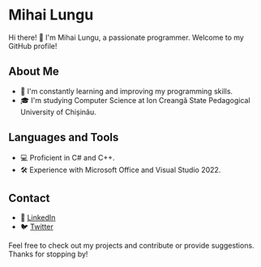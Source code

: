 # Mihai Lungu

Hi there! 👋 I'm Mihai Lungu, a passionate programmer. Welcome to my GitHub profile!

## About Me

- 🌱 I'm constantly learning and improving my programming skills.
- 🎓 I'm studying Computer Science at Ion Creangă State Pedagogical University of Chișinău.



## Languages and Tools

- 💻 Proficient in C# and C++.
- 🛠️ Experience with Microsoft Office and Visual Studio 2022.

## Contact

- 🔗 [LinkedIn](https://www.linkedin.com/in/lungu-mihai03/)
- 🐦 [Twitter](https://x.com/lungu_mihai03/)

Feel free to check out my projects and contribute or provide suggestions. Thanks for stopping by!

